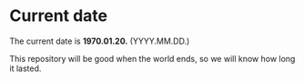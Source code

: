 # Current date

The current date is **1970.01.20.** (YYYY.MM.DD.)

This repository will be good when the world ends, so we will know how long it lasted.